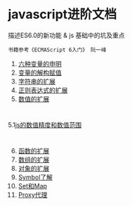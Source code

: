 # javascript进阶文档

描述ES6.0的新功能 & js 基础中的坑及重点

    书籍参考《ECMAScript 6入门》 阮一峰

1.  [六种变量的申明](docs/1.六种变量的申明.md)
2.  [变量的解构赋值](docs/2.变量的解构赋值.md)
3.  [字符串的扩展](docs/3.字符串的扩展.md)
4.  [正则表达式的扩展](docs/4.正则表达式的扩展.md)
5.  [数值的扩展](docs/5.数值的扩展.md)
#
5.1[js的数值精度和数值范围](docs/5.1.js的数值精度和数值范围.md)
#
6.  [函数的扩展](docs/6.函数的扩展.md)
7.  [数组的扩展](docs/7.数组的扩展.md)
8.  [对象的扩展](docs/8.对象的扩展.md)
9.   [Symbol了解](docs/9.Symbol了解.md)
10.   [Set和Map](docs/10.Set和Map.md)
11.   [Proxy代理](docs/11.Proxy代理.md)